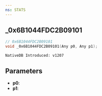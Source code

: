 ```yaml
---
ns: STATS
---
```

## _0x6B1044FDC2B09101

```c
// 0x6B1044FDC2B09101
void _0x6B1044FDC2B09101(Any p0, Any p1);
```

```
NativeDB Introduced: v1207
```

## Parameters
* **p0**:
* **p1**:
